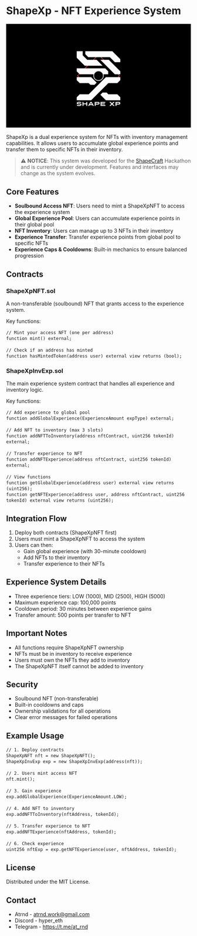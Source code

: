 # ShapeXp - NFT Experience System

![ShapeXp_0.1](https://github.com/ATrnd/ShapeXp/blob/main/img/ShapeXp_0.1.jpg)

ShapeXp is a dual experience system for NFTs with inventory management capabilities. It allows users to accumulate global experience points and transfer them to specific NFTs in their inventory.

> ⚠️ **NOTICE**: This system was developed for the <a href="https://shape.network/shapecraft">ShapeCraft</a> Hackathon and is currently under development. Features and interfaces may change as the system evolves.

## Core Features

- **Soulbound Access NFT**: Users need to mint a ShapeXpNFT to access the experience system
- **Global Experience Pool**: Users can accumulate experience points in their global pool
- **NFT Inventory**: Users can manage up to 3 NFTs in their inventory
- **Experience Transfer**: Transfer experience points from global pool to specific NFTs
- **Experience Caps & Cooldowns**: Built-in mechanics to ensure balanced progression

## Contracts

### ShapeXpNFT.sol
A non-transferable (soulbound) NFT that grants access to the experience system.

Key functions:
```solidity
// Mint your access NFT (one per address)
function mint() external;

// Check if an address has minted
function hasMintedToken(address user) external view returns (bool);
```

### ShapeXpInvExp.sol
The main experience system contract that handles all experience and inventory logic.

Key functions:
```solidity
// Add experience to global pool
function addGlobalExperience(ExperienceAmount expType) external;

// Add NFT to inventory (max 3 slots)
function addNFTToInventory(address nftContract, uint256 tokenId) external;

// Transfer experience to NFT
function addNFTExperience(address nftContract, uint256 tokenId) external;

// View functions
function getGlobalExperience(address user) external view returns (uint256);
function getNFTExperience(address user, address nftContract, uint256 tokenId) external view returns (uint256);
```

## Integration Flow

1. Deploy both contracts (ShapeXpNFT first)
2. Users must mint a ShapeXpNFT to access the system
3. Users can then:
   - Gain global experience (with 30-minute cooldown)
   - Add NFTs to their inventory
   - Transfer experience to their NFTs

## Experience System Details

- Three experience tiers: LOW (1000), MID (2500), HIGH (5000)
- Maximum experience cap: 100,000 points
- Cooldown period: 30 minutes between experience gains
- Transfer amount: 500 points per transfer to NFT

## Important Notes

- All functions require ShapeXpNFT ownership
- NFTs must be in inventory to receive experience
- Users must own the NFTs they add to inventory
- The ShapeXpNFT itself cannot be added to inventory

## Security

- Soulbound NFT (non-transferable)
- Built-in cooldowns and caps
- Ownership validations for all operations
- Clear error messages for failed operations

## Example Usage

```solidity
// 1. Deploy contracts
ShapeXpNFT nft = new ShapeXpNFT();
ShapeXpInvExp exp = new ShapeXpInvExp(address(nft));

// 2. Users mint access NFT
nft.mint();

// 3. Gain experience
exp.addGlobalExperience(ExperienceAmount.LOW);

// 4. Add NFT to inventory
exp.addNFTToInventory(nftAddress, tokenId);

// 5. Transfer experience to NFT
exp.addNFTExperience(nftAddress, tokenId);

// 6. Check experience
uint256 nftExp = exp.getNFTExperience(user, nftAddress, tokenId);
```

## License

Distributed under the MIT License.

## Contact

- Atrnd - atrnd.work@gmail.com
- Discord - hyper_eth
- Telegram - https://t.me/at_rnd
